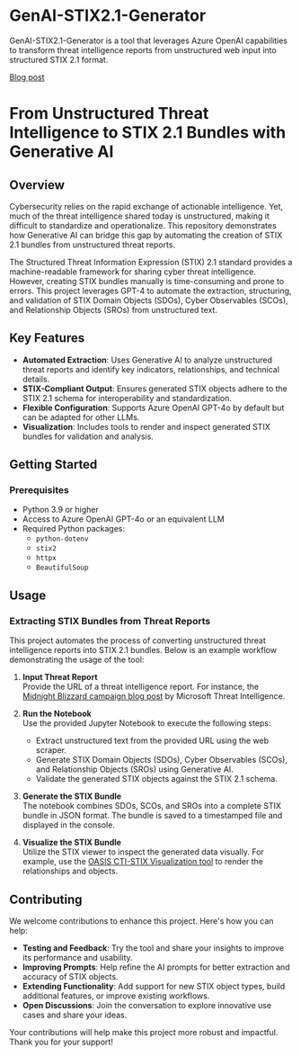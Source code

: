 # GenAI-STIX2.1-Generator
GenAI-STIX2.1-Generator is a tool that leverages Azure OpenAI capabilities to transform threat intelligence reports from unstructured web input into structured STIX 2.1 format.

[Blog post](https://medium.com/@antonio.formato/from-unstructured-threat-intelligence-to-stix-2-1-bundles-with-generative-ai-1065ce399e63)

# From Unstructured Threat Intelligence to STIX 2.1 Bundles with Generative AI

## Overview

Cybersecurity relies on the rapid exchange of actionable intelligence. Yet, much of the threat intelligence shared today is unstructured, making it difficult to standardize and operationalize. This repository demonstrates how Generative AI can bridge this gap by automating the creation of STIX 2.1 bundles from unstructured threat reports.

The Structured Threat Information Expression (STIX) 2.1 standard provides a machine-readable framework for sharing cyber threat intelligence. However, creating STIX bundles manually is time-consuming and prone to errors. This project leverages GPT-4 to automate the extraction, structuring, and validation of STIX Domain Objects (SDOs), Cyber Observables (SCOs), and Relationship Objects (SROs) from unstructured text.

## Key Features

- **Automated Extraction**: Uses Generative AI to analyze unstructured threat reports and identify key indicators, relationships, and technical details.
- **STIX-Compliant Output**: Ensures generated STIX objects adhere to the STIX 2.1 schema for interoperability and standardization.
- **Flexible Configuration**: Supports Azure OpenAI GPT-4o by default but can be adapted for other LLMs.
- **Visualization**: Includes tools to render and inspect generated STIX bundles for validation and analysis.

## Getting Started

### Prerequisites

- Python 3.9 or higher
- Access to Azure OpenAI GPT-4o or an equivalent LLM
- Required Python packages:
  - `python-dotenv`
  - `stix2`
  - `httpx`
  - `BeautifulSoup`

## Usage

### Extracting STIX Bundles from Threat Reports
This project automates the process of converting unstructured threat intelligence reports into STIX 2.1 bundles. Below is an example workflow demonstrating the usage of the tool:

1. **Input Threat Report**  
   Provide the URL of a threat intelligence report. For instance, the [Midnight Blizzard campaign blog post](https://www.microsoft.com/en-us/security/blog/2024/10/29/midnight-blizzard-conducts-large-scale-spear-phishing-campaign-using-rdp-files/) by Microsoft Threat Intelligence.

2. **Run the Notebook**  
   Use the provided Jupyter Notebook to execute the following steps:
   - Extract unstructured text from the provided URL using the web scraper.
   - Generate STIX Domain Objects (SDOs), Cyber Observables (SCOs), and Relationship Objects (SROs) using Generative AI.
   - Validate the generated STIX objects against the STIX 2.1 schema.

3. **Generate the STIX Bundle**  
   The notebook combines SDOs, SCOs, and SROs into a complete STIX bundle in JSON format. The bundle is saved to a timestamped file and displayed in the console.

4. **Visualize the STIX Bundle**  
   Utilize the STIX viewer to inspect the generated data visually. For example, use the [OASIS CTI-STIX Visualization tool](https://oasis-open.github.io/cti-stix-visualization/) to render the relationships and objects.

## Contributing

We welcome contributions to enhance this project. Here's how you can help:

- **Testing and Feedback**: Try the tool and share your insights to improve its performance and usability.
- **Improving Prompts**: Help refine the AI prompts for better extraction and accuracy of STIX objects.
- **Extending Functionality**: Add support for new STIX object types, build additional features, or improve existing workflows.
- **Open Discussions**: Join the conversation to explore innovative use cases and share your ideas.

Your contributions will help make this project more robust and impactful. Thank you for your support!

